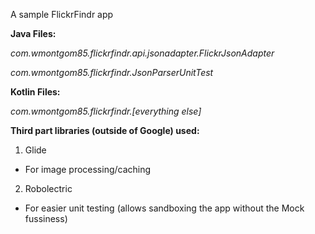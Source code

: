 A sample FlickrFindr app

**Java Files:**

*com.wmontgom85.flickrfindr.api.jsonadapter.FlickrJsonAdapter*

*com.wmontgom85.flickrfindr.JsonParserUnitTest*


**Kotlin Files:**

*com.wmontgom85.flickrfindr.[everything else]*


**Third part libraries (outside of Google) used:**

1. Glide
  - For image processing/caching
  
2. Robolectric
 - For easier unit testing (allows sandboxing the app without the Mock fussiness)
